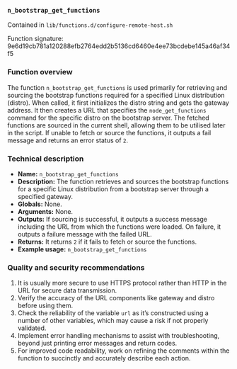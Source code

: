 ### `n_bootstrap_get_functions `

Contained in `lib/functions.d/configure-remote-host.sh`

Function signature: 9e6d19cb781a120288efb2764edd2b5136cd6460e4ee73bcdebe145a46af34f5

### Function overview

The function `n_bootstrap_get_functions` is used primarily for retrieving and sourcing the bootstrap functions required for a specified Linux distribution (distro). When called, it first initializes the distro string and gets the gateway address. It then creates a URL that specifies the `node_get_functions` command for the specific distro on the bootstrap server. The fetched functions are sourced in the current shell, allowing them to be utilised later in the script. If unable to fetch or source the functions, it outputs a fail message and returns an error status of `2`.

### Technical description

- **Name:** `n_bootstrap_get_functions`
- **Description:** The function retrieves and sources the bootstrap functions for a specific Linux distribution from a bootstrap server through a specified gateway.
- **Globals:** None.
- **Arguments:** None.
- **Outputs:** If sourcing is successful, it outputs a success message including the URL from which the functions were loaded. On failure, it outputs a failure message with the failed URL.
- **Returns:** It returns `2` if it fails to fetch or source the functions.
- **Example usage:** `n_bootstrap_get_functions`

### Quality and security recommendations

1. It is usually more secure to use HTTPS protocol rather than HTTP in the URL for secure data transmission.
2. Verify the accuracy of the URL components like gateway and distro before using them.
3. Check the reliability of the variable `url` as it’s constructed using a number of other variables, which may cause a risk if not properly validated.
4. Implement error handling mechanisms to assist with troubleshooting, beyond just printing error messages and return codes.
5. For improved code readability, work on refining the comments within the function to succinctly and accurately describe each action.

